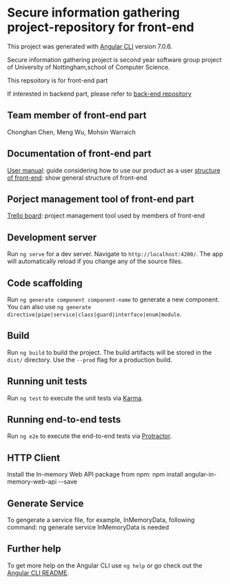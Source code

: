 # Secure information gathering project-repository for front-end

This project was generated with [Angular CLI](https://github.com/angular/angular-cli) version 7.0.6.

Secure information gathering project is second year software group project of University of Nottingham,school of Computer Science.

This repsoitory is for front-end part

If interested in backend part, please refer to [back-end repository](https://github.com/Jas57/nottsgroup-backend)

## Team member of front-end part

Chonghan Chen, Meng Wu, Mohsin Warraich

## Documentation of front-end part

[User manual](https://docs.google.com/document/d/1QMOTcix_hP9MvcApvg0kDYNO-zEVm8ZQRStfBnLHOAs/edit?usp=sharing): guide considering  how to use our product as a user
[structure of front-end](https://docs.google.com/document/d/1b7BJJPGxa56RJod3rj5N4pfZmzL38Qi_kGt5bpqwryk/edit?usp=sharing): show general structure of front-end

## Porject management tool of front-end part

[Trello board](https://trello.com/b/n6SGb4zY/frontend): project management tool used by members of front-end

## Development server

Run `ng serve` for a dev server. Navigate to `http://localhost:4200/`. The app will automatically reload if you change any of the source files.

## Code scaffolding

Run `ng generate component component-name` to generate a new component. You can also use `ng generate directive|pipe|service|class|guard|interface|enum|module`.

## Build

Run `ng build` to build the project. The build artifacts will be stored in the `dist/` directory. Use the `--prod` flag for a production build.

## Running unit tests

Run `ng test` to execute the unit tests via [Karma](https://karma-runner.github.io).

## Running end-to-end tests

Run `ng e2e` to execute the end-to-end tests via [Protractor](http://www.protractortest.org/).

## HTTP Client 
Install the In-memory Web API package from npm: npm install angular-in-memory-web-api --save

## Generate Service
To gengerate a service file, for example, InMemoryData, following command:
ng generate service InMemoryData      is needed

## Further help

To get more help on the Angular CLI use `ng help` or go check out the [Angular CLI README](https://github.com/angular/angular-cli/blob/master/README.md).

